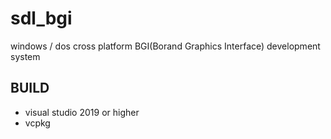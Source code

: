 # sdl_bgi
windows / dos cross platform BGI(Borand Graphics Interface) development system

## BUILD
* visual studio 2019 or higher
* vcpkg
